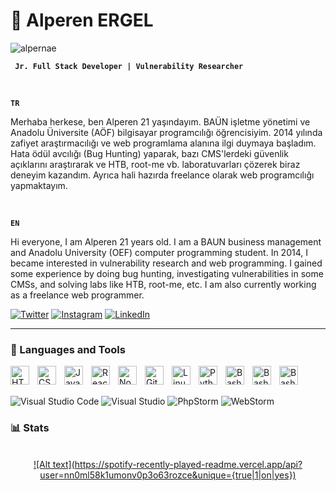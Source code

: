 # 👾 Alperen ERGEL

<p align="left"> <img src="https://komarev.com/ghpvc/?username=tubakvgc" alt="alpernae" /> </p>

**` Jr. Full Stack Developer | Vulnerability Researcher`**


<br>

<strong>`TR`</strong>

Merhaba herkese, ben Alperen 21 yaşındayım. BAÜN işletme yönetimi ve Anadolu Üniversite (AÖF) bilgisayar programcılığı öğrencisiyim. 2014 yılında zafiyet araştırmacılığı ve web programlama alanına ilgi duymaya başladım. Hata ödül avcılığı (Bug Hunting) yaparak, bazı CMS'lerdeki güvenlik açıklarını araştırarak ve HTB, root-me vb. laboratuvarları çözerek biraz deneyim kazandım. Ayrıca hali hazırda freelance olarak web programcılığı yapmaktayım.

<br>


<strong>`EN`</strong>

Hi everyone, I am Alperen 21 years old. I am a BAUN business management and Anadolu University (OEF) computer programming student. In 2014, I became interested in vulnerability research and web programming. I gained some experience by doing bug hunting, investigating vulnerabilities in some CMSs, and solving labs like HTB, root-me, etc. I am also currently working as a freelance web programmer.

<a href="https://twitter.com/alpernae">![Twitter](https://img.shields.io/badge/Twitter-%231DA1F2.svg?style=for-the-badge&logo=Twitter&logoColor=white)</a>
<a href="https://instagram.com/alpernae">![Instagram](https://img.shields.io/badge/Instagram-%23E4405F.svg?style=for-the-badge&logo=Instagram&logoColor=white)</a>
<a href="[https://instagram.com/alpernae](https://www.linkedin.com/in/alperenae/)">![LinkedIn](https://img.shields.io/badge/linkedin-%230077B5.svg?style=for-the-badge&logo=linkedin&logoColor=white)</a>





---

### 🧰 Languages and Tools


<img align="left" alt="HTML" width="30px" style="padding-right:10px;" src="https://cdn.jsdelivr.net/gh/devicons/devicon/icons/html5/html5-plain.svg" />
<img align="left" alt="CSS" width="30px" style="padding-right:10px;" src="https://cdn.jsdelivr.net/gh/devicons/devicon/icons/css3/css3-plain.svg" />
<img align="left" alt="JavaScript" width="30px" style="padding-right:10px;" src="https://cdn.jsdelivr.net/gh/devicons/devicon/icons/javascript/javascript-plain.svg" />
<img align="left" alt="React" width="30px" style="padding-right:10px;" src="https://cdn.jsdelivr.net/gh/devicons/devicon/icons/react/react-original.svg" />
<img align="left" alt="NodeJS" width="30px" style="padding-right:10px;" src="https://cdn.jsdelivr.net/gh/devicons/devicon/icons/nodejs/nodejs-original.svg" />
<img align="left" alt="Git" width="30px" style="padding-right:10px;" src="https://cdn.jsdelivr.net/gh/devicons/devicon/icons/git/git-original.svg" />
<img align="left" alt="Linux" width="30px" style="padding-right:10px;" src="https://cdn.jsdelivr.net/gh/devicons/devicon/icons/linux/linux-original.svg" />
<img align="left" alt="Python" width="30px" style="padding-right:10px;" src="https://cdn.jsdelivr.net/gh/devicons/devicon/icons/python/python-plain.svg" />
<img align="left" alt="Bash" width="30px" style="padding-right:10px;" src="https://cdn.jsdelivr.net/gh/devicons/devicon/icons/php/php-original.svg" />
<img align="left" alt="Bash" width="30px" style="padding-right:10px;" src="https://cdn.jsdelivr.net/gh/devicons/devicon/icons/mysql/mysql-original.svg" />
<img align="left" alt="Bash" width="30px" style="padding-right:10px;" src="https://cdn.jsdelivr.net/gh/devicons/devicon/icons/mongodb/mongodb-original.svg" />
<br/><br/>

![Visual Studio Code](https://img.shields.io/badge/Visual%20Studio%20Code-0078d7.svg?style=for-the-badge&logo=visual-studio-code&logoColor=white)
![Visual Studio](https://img.shields.io/badge/Visual%20Studio-5C2D91.svg?style=for-the-badge&logo=visual-studio&logoColor=white)
![PhpStorm](https://img.shields.io/badge/phpstorm-143?style=for-the-badge&logo=phpstorm&logoColor=black&color=black&labelColor=darkorchid)
![WebStorm](https://img.shields.io/badge/webstorm-143?style=for-the-badge&logo=webstorm&logoColor=white&color=black)


### 📊 Stats

<br>
<div align="center">
  <a href="https://open.spotify.com/user/nn0ml58k1umonv0p3o63rozce">
   ![Alt text](https://spotify-recently-played-readme.vercel.app/api?user=nn0ml58k1umonv0p3o63rozce&unique={true|1|on|yes})
  </a>
</div>

###
